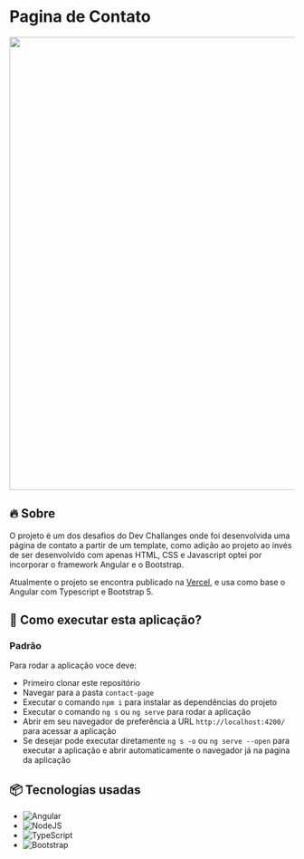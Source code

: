 # Pagina de Contato

<div align="center">
	<img width="800" src="https://i.ibb.co/f21q1PZ/Pagina-de-Contato.png">
</div>

## 🔥 Sobre

O projeto é um dos desafios do Dev Challanges onde foi desenvolvida uma página de contato a partir de um template, como adição ao projeto ao invés de ser desenvolvido com apenas HTML, CSS e Javascript optei por incorporar o framework Angular e o Bootstrap.

Atualmente o projeto se encontra publicado na [Vercel](https://dbc-wiriswernek.vercel.app), e usa como base o Angular com Typescript e Bootstrap 5.

## 🔨 Como executar esta aplicação?

### Padrão
Para rodar a aplicação voce deve:
- Primeiro clonar este repositório
- Navegar para a pasta `contact-page`
- Executar o comando `npm i` para instalar as dependências do projeto
- Executar o comando `ng s` ou `ng serve` para rodar a aplicação
- Abrir em seu navegador de preferência a URL `http://localhost:4200/` para acessar a aplicação
- Se desejar pode executar diretamente `ng s -o` ou `ng serve --open` para executar a aplicação e abrir automaticamente o navegador já na pagina da aplicação


## 📦 Tecnologias usadas
- ![Angular](https://img.shields.io/badge/angular-%23DD0031.svg?style=for-the-badge&logo=angular&logoColor=white)
- ![NodeJS](https://img.shields.io/badge/node.js-6DA55F?style=for-the-badge&logo=node.js&logoColor=white)
- ![TypeScript](https://img.shields.io/badge/typescript-%23007ACC.svg?style=for-the-badge&logo=typescript&logoColor=white)
- ![Bootstrap](https://img.shields.io/badge/bootstrap-%238511FA.svg?style=for-the-badge&logo=bootstrap&logoColor=white)